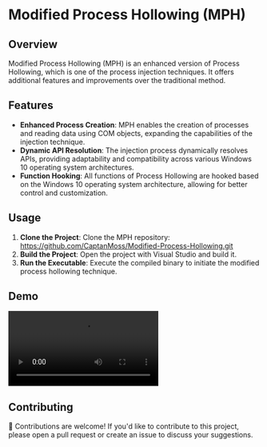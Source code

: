 # Modified Process Hollowing (MPH)

## Overview

Modified Process Hollowing (MPH) is an enhanced version of Process Hollowing, which is one of the process injection techniques. It offers additional features and improvements over the traditional method.

## Features

- **Enhanced Process Creation**: MPH enables the creation of processes and reading data using COM objects, expanding the capabilities of the injection technique.
- **Dynamic API Resolution**: The injection process dynamically resolves APIs, providing adaptability and compatibility across various Windows 10 operating system architectures.
- **Function Hooking**: All functions of Process Hollowing are hooked based on the Windows 10 operating system architecture, allowing for better control and customization.

## Usage

1. **Clone the Project**: Clone the MPH repository: https://github.com/CaptanMoss/Modified-Process-Hollowing.git
2. **Build the Project**: Open the project with Visual Studio and build it.
3. **Run the Executable**: Execute the compiled binary to initiate the modified process hollowing technique.

## Demo

![](MPH.mp4)


## Contributing
🤝 Contributions are welcome! If you'd like to contribute to this project, please open a pull request or create an issue to discuss your suggestions.
